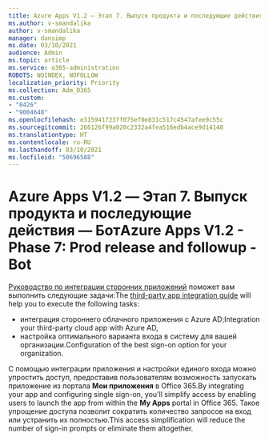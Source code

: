```yaml
---
title: Azure Apps V1.2 — Этап 7. Выпуск продукта и последующие действия — Бот
ms.author: v-smandalika
author: v-smandalika
manager: dansimp
ms.date: 03/10/2021
audience: Admin
ms.topic: article
ms.service: o365-administration
ROBOTS: NOINDEX, NOFOLLOW
localization_priority: Priority
ms.collection: Adm_O365
ms.custom:
- "8426"
- "9004648"
ms.openlocfilehash: e315941723ff075ef0e831c517c4547afee9c55c
ms.sourcegitcommit: 266126f99a020c2332a4fea516edb4ace9d14148
ms.translationtype: HT
ms.contentlocale: ru-RU
ms.lasthandoff: 03/10/2021
ms.locfileid: "50696588"
---
```

# <a name="azure-apps-v12---phase-7-prod-release-and-followup---bot"></a><span data-ttu-id="05c22-102">Azure Apps V1.2 — Этап 7. Выпуск продукта и последующие действия — Бот</span><span class="sxs-lookup"><span data-stu-id="05c22-102">Azure Apps V1.2 - Phase 7: Prod release and followup - Bot</span></span>

<span data-ttu-id="05c22-103">[Руководство по интеграции сторонних приложений](https://admin.microsoft.com/AdminPortal/Home) поможет вам выполнить следующие задачи:</span><span class="sxs-lookup"><span data-stu-id="05c22-103">The [third-party app integration guide](https://admin.microsoft.com/AdminPortal/Home) will help you to execute the following tasks:</span></span> 
- <span data-ttu-id="05c22-104">интеграция стороннего облачного приложения с Azure AD;</span><span class="sxs-lookup"><span data-stu-id="05c22-104">Integration your third-party cloud app with Azure AD,</span></span> 
- <span data-ttu-id="05c22-105">настройка оптимального варианта входа в систему для вашей организации.</span><span class="sxs-lookup"><span data-stu-id="05c22-105">Configuration of the best sign-on option for your organization.</span></span>

<span data-ttu-id="05c22-106">С помощью интеграции приложения и настройки единого входа можно упростить доступ, предоставив пользователям возможность запускать приложение из портала **Мои приложения** в Office 365.</span><span class="sxs-lookup"><span data-stu-id="05c22-106">By integrating your app and configuring single sign-on, you'll simplify access by enabling users to launch the app from within the **My Apps** portal in Office 365.</span></span> <span data-ttu-id="05c22-107">Такое упрощение доступа позволит сократить количество запросов на вход или устранить их полностью.</span><span class="sxs-lookup"><span data-stu-id="05c22-107">This access simplification will reduce the number of sign-in prompts or eliminate them altogether.</span></span>
